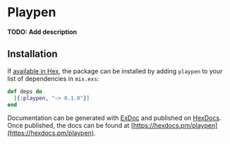 # Playpen

**TODO: Add description**

## Installation

If [available in Hex](https://hex.pm/docs/publish), the package can be installed
by adding `playpen` to your list of dependencies in `mix.exs`:

```elixir
def deps do
  [{:playpen, "~> 0.1.0"}]
end
```

Documentation can be generated with [ExDoc](https://github.com/elixir-lang/ex_doc)
and published on [HexDocs](https://hexdocs.pm). Once published, the docs can
be found at [https://hexdocs.pm/playpen](https://hexdocs.pm/playpen).

